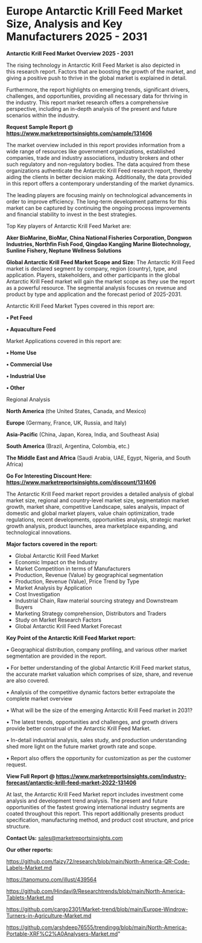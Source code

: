 # Europe Antarctic Krill Feed Market Size, Analysis and Key Manufacturers 2025 - 2031

<Strong> Antarctic Krill Feed Market Overview 2025 - 2031</strong>

The rising technology in Antarctic Krill Feed Market is also depicted in this research report. Factors that are boosting the growth of the market, and giving a positive push to thrive in the global market is explained in detail.

Furthermore, the report highlights on emerging trends, significant drivers, challenges, and opportunities, providing all necessary data for thriving in the industry. This report market research offers a comprehensive perspective, including an in-depth analysis of the present and future scenarios within the industry.

<strong>Request Sample Report @ <a href=https://www.marketreportsinsights.com/sample/131406>https://www.marketreportsinsights.com/sample/131406</a></strong>

The market overview included in this report provides information from a wide range of resources like government organizations, established companies, trade and industry associations, industry brokers and other such regulatory and non-regulatory bodies. The data acquired from these organizations authenticate the Antarctic Krill Feed research report, thereby aiding the clients in better decision making. Additionally, the data provided in this report offers a contemporary understanding of the market dynamics.

The leading players are focusing mainly on technological advancements in order to improve efficiency. The long-term development patterns for this market can be captured by continuing the ongoing process improvements and financial stability to invest in the best strategies.

Top Key players of Antarctic Krill Feed Market are:

<strong>Aker BioMarine, BioMar, China National Fisheries Corporation, Dongwon Industries, Northfin Fish Food, Qingdao Kangjing Marine Biotechnology, Sunline Fishery, Neptune Wellness Solutions</strong>

<strong><b>Global Antarctic Krill Feed Market Scope and Size:</b></strong>
The Antarctic Krill Feed market is declared segment by company, region (country), type, and application. Players, stakeholders, and other participants in the global Antarctic Krill Feed market will gain the market scope as they use the report as a powerful resource. The segmental analysis focuses on revenue and product by type and application and the forecast period of 2025-2031.

Antarctic Krill Feed Market Types covered in this report are:

<strong>• Pet Feed

• Aquaculture Feed</strong>

Market Applications covered in this report are:

<strong>• Home Use

• Commercial Use

• Industrial Use

• Other</strong> 

Regional Analysis

<strong>North America</strong> (the United States, Canada, and Mexico)

<strong>Europe</strong> (Germany, France, UK, Russia, and Italy)

<strong>Asia-Pacific</strong> (China, Japan, Korea, India, and Southeast Asia)

<strong>South America</strong> (Brazil, Argentina, Colombia, etc.)

<strong>The Middle East and Africa</strong> (Saudi Arabia, UAE, Egypt, Nigeria, and South Africa)

<strong>Go For Interesting Discount Here: <a href=https://www.marketreportsinsights.com/discount/131406>https://www.marketreportsinsights.com/discount/131406</a></strong>

The Antarctic Krill Feed market report provides a detailed analysis of global market size, regional and country-level market size, segmentation market growth, market share, competitive Landscape, sales analysis, impact of domestic and global market players, value chain optimization, trade regulations, recent developments, opportunities analysis, strategic market growth analysis, product launches, area marketplace expanding, and technological innovations.

<strong><b>Major factors covered in the report:</b></strong>
<ul>
  <li>Global Antarctic Krill Feed Market </li>
  <li>Economic Impact on the Industry</li>
  <li>Market Competition in terms of Manufacturers</li>
  <li>Production, Revenue (Value) by geographical segmentation</li>
  <li>Production, Revenue (Value), Price Trend by Type</li>
  <li>Market Analysis by Application</li>
  <li>Cost Investigation</li>
  <li>Industrial Chain, Raw material sourcing strategy and Downstream Buyers</li>
  <li>Marketing Strategy comprehension, Distributors and Traders</li>
  <li>Study on Market Research Factors</li>
  <li>Global Antarctic Krill Feed Market Forecast</li>
</ul>

<strong><b>Key Point of the Antarctic Krill Feed Market report:</b></strong>

• Geographical distribution, company profiling, and various other market segmentation are provided in the report.

• For better understanding of the global Antarctic Krill Feed market status, the accurate market valuation which comprises of size, share, and revenue are also covered.

• Analysis of the competitive dynamic factors better extrapolate the complete market overview

• What will be the size of the emerging Antarctic Krill Feed market in 2031?

• The latest trends, opportunities and challenges, and growth drivers provide better construal of the Antarctic Krill Feed Market.

• In-detail industrial analysis, sales study, and production understanding shed more light on the future market growth rate and scope.

• Report also offers the opportunity for customization as per the customer request.

<strong><b>View Full Report @ <a href=https://www.marketreportsinsights.com/industry-forecast/antarctic-krill-feed-market-2022-131406>https://www.marketreportsinsights.com/industry-forecast/antarctic-krill-feed-market-2022-131406</a></b></strong>


At last, the Antarctic Krill Feed Market report includes investment come analysis and development trend analysis. The present and future opportunities of the fastest growing international industry segments are coated throughout this report. This report additionally presents product specification, manufacturing method, and product cost structure, and price structure.

<strong>Contact Us:</strong>
sales@marketreportsinsights.com

<strong>Our other reports:</strong>

<a href=https://github.com/faizy72/research/blob/main/North-America-QR-Code-Labels-Market.md>https://github.com/faizy72/research/blob/main/North-America-QR-Code-Labels-Market.md</a>

<a href=https://tanomuno.com/illust/439564>https://tanomuno.com/illust/439564</a>

<a href=https://github.com/Hindavi9/Researchtrends/blob/main/North-America-Tablets-Market.md>https://github.com/Hindavi9/Researchtrends/blob/main/North-America-Tablets-Market.md</a>

<a href=https://github.com/cargo2301/Market-trend/blob/main/Europe-Windrow-Turners-in-Agriculture-Market.md>https://github.com/cargo2301/Market-trend/blob/main/Europe-Windrow-Turners-in-Agriculture-Market.md</a>

<a href=https://github.com/arshdeep76555/trendingg/blob/main/North-America-Portable-XRF%C2%A0Analysers-Market.md>https://github.com/arshdeep76555/trendingg/blob/main/North-America-Portable-XRF%C2%A0Analysers-Market.md</a>"
